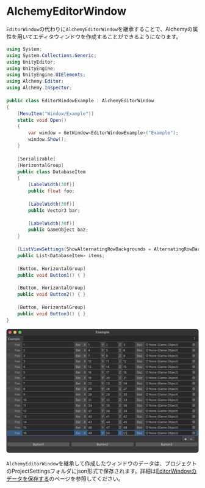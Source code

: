 # AlchemyEditorWindow

`EditorWindow`の代わりに`AlchemyEditorWindow`を継承することで、Alchemyの属性を用いてエディタウィンドウを作成することができるようになります。

```cs
using System;
using System.Collections.Generic;
using UnityEditor;
using UnityEngine;
using UnityEngine.UIElements;
using Alchemy.Editor;
using Alchemy.Inspector;

public class EditorWindowExample : AlchemyEditorWindow
{
    [MenuItem("Window/Example")]
    static void Open()
    {
        var window = GetWindow<EditorWindowExample>("Example");
        window.Show();
    }
    
    [Serializable]
    [HorizontalGroup]
    public class DatabaseItem
    {
        [LabelWidth(30f)]
        public float foo;

        [LabelWidth(30f)]
        public Vector3 bar;
        
        [LabelWidth(30f)]
        public GameObject baz;
    }

    [ListViewSettings(ShowAlternatingRowBackgrounds = AlternatingRowBackground.All, ShowFoldoutHeader = false)]
    public List<DatabaseItem> items;

    [Button, HorizontalGroup]
    public void Button1() { }

    [Button, HorizontalGroup]
    public void Button2() { }

    [Button, HorizontalGroup]
    public void Button3() { }
}
```

![img](../../images/img-editor-window.png)

`AlchemyEditorWindow`を継承して作成したウィンドウのデータは、プロジェクトのProjectSettingsフォルダにjson形式で保存されます。詳細は[EditorWindowのデータを保存する](saving-editor-window-data.md)のページを参照してください。